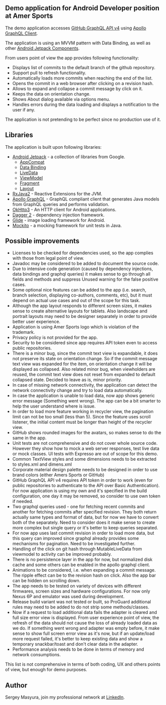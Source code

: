 ## Demo application for Android Developer position at Amer Sports

The demo application accesses [GitHub GraphQL API v4](https://developer.github.com/v4/) using [Apollo GraphQL Client](https://github.com/apollographql/apollo-android). 

The application is using an MVVM pattern with Data Binding, as well as other [Android Jetpack Components](https://developer.android.com/jetpack/).

From users point of view the app provides following functionality:
* Displays list of commits to the default branch of the github repository.
* Support pull to refresh functionality.
* Automatically loads more commits when reaching the end of the list.
* Opens the commit in a web browser after clicking on a revision hash.
* Allows to expand and collapse a commit message by click on it.
* Keeps the data on orientation change.
* Shows About dialog available via options menu.
* Handles errors during the data loading and displays a notification to the user if any.

The application is not pretending to be perfect since no production use of it.


## Libraries

The application is built upon following libraries:
* [Android Jetpack](https://developer.android.com/jetpack/) - a collection of libraries from Google.
  * [AppCompat](https://developer.android.com/topic/libraries/support-library/packages.html#v7-appcompat)
  * [Data Binding](https://developer.android.com/topic/libraries/data-binding/)
  * [LiveData](https://developer.android.com/topic/libraries/architecture/livedata)
  * [ViewModel](https://developer.android.com/topic/libraries/architecture/viewmodel)
  * [Fragment](https://developer.android.com/guide/components/fragments)
  * [Layout](https://developer.android.com/guide/topics/ui/declaring-layout)
* [RxJava2](https://github.com/ReactiveX/RxJava) - Reactive Extensions for the JVM. 
* [Apollo GraphQL](https://github.com/apollographql/apollo-android) - GraphQL compliant client that generates Java models from GraphQL queries and performs validation.
* [OkHttp3](https://github.com/square/okhttp) - An HTTP client for Android applications.
* [Dagger 2](https://github.com/google/dagger) - dependency injection framework.
* [Glide](https://github.com/bumptech/glide) -  image loading framework for Android.
* [Mockito](https://site.mockito.org/) - a mocking framework for unit tests in Java.


## Possible improvements

* Licenses to be checked for dependencies used, so the app complies with those from legal point of view.
* Javadoc may be considered to be added to document the source code.
* Due to intensive code generation (caused by dependency injections, data bindings and graphql queries) it makes sense to go through all fields and methods and suppress Unused warning for the false positive cases.
* Some optional nice features can be added to the app (i.e. search, branch selection, displaying co-authors, comments, etc), but it must depend on actual use cases and out of the scope for this task.
* Although the app layout responds to different screen sizes, it makes sense to create alternative layouts for tablets. Also landscape and portrait layouts may need to be designer separately in order to provide better user experience.
* Application is using Amer Sports logo which is violation of the trademark.
* Privacy policy is not provided for the app.
* Security to be considered since app requires API token even to access public repositories.
* There is a minor bug, since the commit text view is expandable, it does not preserve its state on orientation change. So if the commit message text view was expanded for the item, on orientation change it will be displayed as collapsed. Also related minor bug, when viewholders are reused, the commit text view does not reset from expanded to default collapsed state. Decided to leave as is, minor priority.
* In case of missing network connectivity, the application can detect the network connectivity change and try to load data automatically.
* In case the application is unable to load data, now app shows generic error message (Something went wrong). The app can be a bit smarter to help the user understand where is issue.
* In order to load more feature working in recycler view, the pagination limit can not be too small (less than 5). Since the feature uses scroll listener, the initial content must be longer than height of the recycler view. 
* GitHub shows rounded images for the avatars, so makes sense to do the same in the app.
* Unit tests are not comprehensive and do not cover whole source code. However they show how to mock a web server responses, test live data or mock classes. UI tests with Expresso are out of scope for this demo.
* Common TextView styles and some dimensions needs to be extracted to styles.xml and dimens.xml
* Corporate material design palette needs to be designed in order to use brand colors (either Amers Sports or GitHub)
* GitHub GraphQL API v4 requires API token in order to work (even for public repositories to authenticate to the API over Basic Authentication). For now application is using my own and it's specified in the build configuration, one day it may be removed, so consider to use own token if needed.
* Two graphql queries used - one for fetching recent commits and another for fetching commits after specified revision. They both return actually same types and format of data, but for now we have to convert both of the separately. Need to consider does it make sense to create more complex but single query or it's better to keep queries separated.
* For now app uses last commit revision in order to load more data, but this query can improved since graphql already provides some mechanisms for pagination. Need to be investigated further.
* Handling of the click on git hash through MutableLiveData from viewmodel to activity can be improved probably.
* There is no persistence layer in the app for now, but normalized disk cache and some others can be enabled in the apollo graphql client.
* Animations to be considered, i.e. when expanding a commit message. The ripple effect can be to the revision hash on click. Also the app bar can be hidden on scrolling down.
* The app needs to be tested on variety of devices with different firmwares, screen sizes and hardware configurations. For now only Nexus 6P and emulator was used during development.
* Release build variant was not tested or built, so ProGuard additional rules may need to be added to do not strip some methods/classes.
* Now if a request to load additional data fails the adapter is cleared and full size error view is displayed. From user experience point of view, the refresh of the data should not cause the loss of already loaded data as we do. If something went wrong and adapter was empty before, it make sense to show full screen error view as it's now, but if an update/load more request failed, it's better to keep existing data and show a temporary snackbar/toast and don't clear data in the adapter.
* Performance analysis needs to be done in terms of memory and network consumptions.

This list is not comprehensive in terms of both coding, UX and others points of view, but enough for demo purposes.


## Author
Sergey Masyura, join my professional network at [LinkedIn](https://www.linkedin.com/in/masyura).



